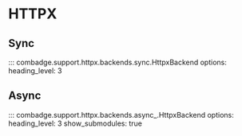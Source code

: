 # HTTPX

## Sync

::: combadge.support.httpx.backends.sync.HttpxBackend
    options:
      heading_level: 3

## Async

::: combadge.support.httpx.backends.async_.HttpxBackend
    options:
      heading_level: 3
      show_submodules: true
